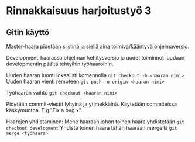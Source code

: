 # Rinnakkaisuus harjoitustyö 3

## Gitin käyttö
Master-haara pidetään siistinä ja siellä aina toimiva/kääntyvä ohjelmaversio.

Development-haarassa ohjelman kehitysversio ja uudet toiminnot luodaan developmentin päältä tehtyihin työhaaroihin.

Uuden haaran luonti lokaalisti komennolla `git checkout -b <haaran nimi>`
Uuden haaran vienti remoteen `git push -u origin <haaran nimi>`

Työhaaran vaihto `git checkout <haaran nimi>`

Pidetään commit-viestit lyhyinä ja ytimekkäinä. Käytetään commiteissa käskymuotoa. E.g."Fix a bug x".

Haarojen yhdistäminen:
Mene haaraan johon toinen haara yhdistetään `git checkout development`
Yhdistä toinen haara tähän haaraan mergellä `git merge <työhaara>`
